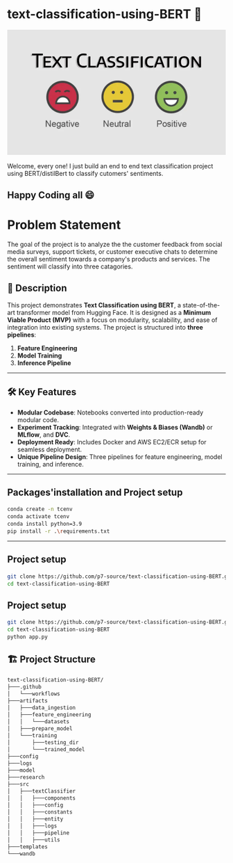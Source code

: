 # text-classification-using-BERT :rocket:
![Project Logo](https://github.com/p7-source/text-classification-using-BERT/blob/main/ClassificationImg.png?raw=true)

Welcome, every one!
I just build an end to end text classification project using BERT/distilBert to classify cutomers' sentiments.
## Happy Coding all :smile:




# Problem Statement
The goal of the project is to analyze the the customer feedback from social media surveys, support tickets, or customer executive chats to determine the overall sentiment towards a company's products and services. The sentiment will classify into three catagories.



## 📝 Description
This project demonstrates **Text Classification using BERT**, a state-of-the-art transformer model from Hugging Face. It is designed as a **Minimum Viable Product (MVP)** with a focus on modularity, scalability, and ease of integration into existing systems. The project is structured into **three pipelines**:
1. **Feature Engineering**
2. **Model Training**
3. **Inference Pipeline**

---

## 🛠️ Key Features
- **Modular Codebase**: Notebooks converted into production-ready modular code.
- **Experiment Tracking**: Integrated with **Weights & Biases (Wandb)** or **MLflow**, and **DVC**.
- **Deployment Ready**: Includes Docker and AWS EC2/ECR setup for seamless deployment.
- **Unique Pipeline Design**: Three pipelines for feature engineering, model training, and inference.

---
## Packages'installation and Project setup
```bash
conda create -n tcenv
conda activate tcenv
conda install python=3.9
pip install -r .\requirements.txt
```
---
## Project setup 
```bash
git clone https://github.com/p7-source/text-classification-using-BERT.git
cd text-classification-using-BERT
```
## Project setup 
```bash
git clone https://github.com/p7-source/text-classification-using-BERT.git
cd text-classification-using-BERT
python app.py
```
## 🏗️ Project Structure

```plaintext
text-classification-using-BERT/
├───.github
│   └───workflows
├───artifacts
│   ├───data_ingestion
│   ├───feature_engineering
│   │   └───datasets
│   ├───prepare_model
│   └───training
│       ├───testing_dir
│       └───trained_model
├───config
├───logs
├───model
├───research
├───src
│   ├───textClassifier
│   │   ├───components
│   │   ├───config
│   │   ├───constants
│   │   ├───entity
│   │   ├───logs
│   │   ├───pipeline
│   │   ├───utils
├───templates
└───wandb


